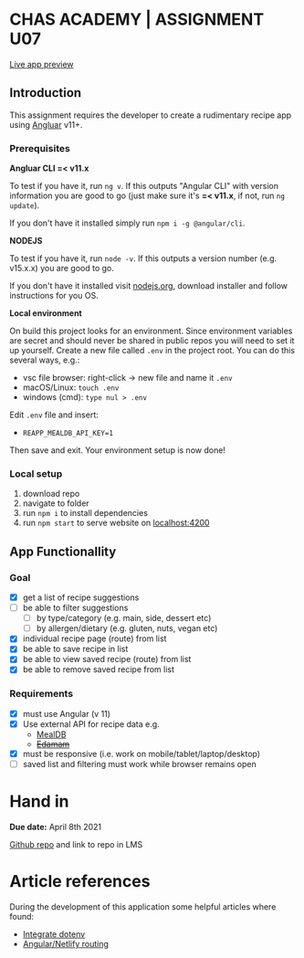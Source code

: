# CHAS ACADEMY | ASSIGNMENT U07

[Live app preview](https://relaxed-shirley-9bed8f.netlify.app/)

## Introduction

This assignment requires the developer to create a rudimentary recipe app using [Angluar](https://angular.io/) v11+.

### Prerequisites

**Angluar CLI =< v11.x**

To test if you have it, run `ng v`. If this outputs "Angular CLI" with version information you are good to go (just make sure it's **=< v11.x**, if not, run `ng update`).

If you don't have it installed simply run `npm i -g @angular/cli`.

**NODEJS**

To test if you have it, run `node -v`. If this outputs a version number (e.g. v15.x.x) you are good to go.

If you don't have it installed visit [nodejs.org](https://nodejs.org/en/download/), download installer and follow instructions for you OS.

**Local environment**

On build this project looks for an environment. Since environment variables are secret and should never be shared in public repos you will need to set it up yourself. Create a new file called `.env` in the project root. You can do this several ways, e.g.:

- vsc file browser: right-click -> new file and name it `.env`
- macOS/Linux: `touch .env`
- windows (cmd): `type nul > .env`

Edit `.env` file and insert:

- `REAPP_MEALDB_API_KEY=1`

Then save and exit. Your environment setup is now done!

### Local setup

1. download repo
2. navigate to folder
3. run `npm i` to install dependencies
4. run `npm start` to serve website on [localhost:4200](http://localhost:4200)

## App Functionallity

### Goal

- [x] get a list of recipe suggestions
- [ ] be able to filter suggestions
  - [ ] by type/category (e.g. main, side, dessert etc)
  - [ ] by allergen/dietary (e.g. gluten, nuts, vegan etc)
- [x] individual recipe page (route) from list
- [x] be able to save recipe in list
- [x] be able to view saved recipe (route) from list
- [x] be able to remove saved recipe from list

### Requirements

- [x] must use Angular (v 11)
- [x] Use external API for recipe data e.g.
  - [MealDB](https://www.themealdb.com/api.php)
  - ~~[Edamam](https://developer.edamam.com/edamam-recipe-api)~~
- [x] must be responsive (i.e. work on mobile/tablet/laptop/desktop)
- [ ] saved list and filtering must work while browser remains open

# Hand in

**Due date:** April 8th 2021

[Github repo](https://github.com/chas-academy/u07-recipe-app-axelra82)
and link to repo in LMS

# Article references

During the development of this application some helpful articles where found:

- [Integrate dotenv](https://dev.to/artemv01/integrating-dotenv-and-google-maps-api-into-your-angular-project-40gh)
- [Angular/Netlify routing](https://stackoverflow.com/questions/51887581/angular-routing-not-working-on-netlify-on-page-refresh)
